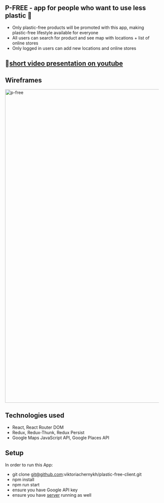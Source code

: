## P-FREE - app for people who want to use less plastic :whale:

- Only plastic-free products will be promoted with this app, making plastic-free lifestyle available for everyone
- All users can search for product and see map with locations + list of online stores
- Only logged in users can add new locations and online stores

## :movie_camera:[short video presentation on youtube](https://www.youtube.com/watch?v=QugqpAFJFuE) 

## Wireframes
<img width="1027" alt="p-free" src="https://user-images.githubusercontent.com/56471143/80267773-1480d480-86a3-11ea-9d24-ab55ff2a3820.png">

## Technologies used

- React, React Router DOM
- Redux, Redux-Thunk, Redux Persist
- Google Maps JavaScript API, Google Places API

## Setup

In order to run this App:
- git clone git@github.com:viktoriachernykh/plastic-free-client.git
- npm install
- npm run start
- ensure you have Google API key
- ensure you have [server](https://github.com/viktoriachernykh/plastic-free-server) running as well

